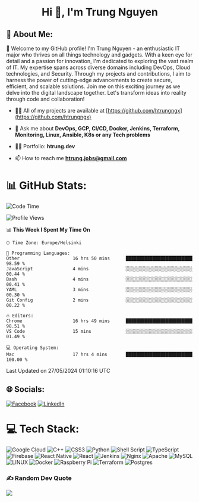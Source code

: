 <h1 align="center">Hi 👋, I'm Trung Nguyen</h1>

## 💫 About Me:
👋 Welcome to my GitHub profile! I'm Trung Nguyen - an enthusiastic IT major who thrives on all things technology and gadgets. With a keen eye for detail and a passion for innovation, I'm dedicated to exploring the vast realm of IT. My expertise spans across diverse domains including DevOps, Cloud technologies, and Security. Through my projects and contributions, I aim to harness the power of cutting-edge advancements to create secure, efficient, and scalable solutions. Join me on this exciting journey as we delve into the digital landscape together. Let's transform ideas into reality through code and collaboration!<br>


- 👨‍💻 All of my projects are available at [https://github.com/htrungngx](https://github.com/htrungngx)

- 💬 Ask me about **DevOps, GCP, CI/CD, Docker, Jenkins, Terraform, Monitoring, Linux, Ansible, K8s or any Tech problems**

- 👨‍💻 Portfolio: **htrung.dev**

- 📫 How to reach me **htrung.jobs@gmail.com** 


# 📊 GitHub Stats:
<!--START_SECTION:waka-->
![Code Time](http://img.shields.io/badge/Code%20Time-57%20hrs%2043%20mins-blue)

![Profile Views](http://img.shields.io/badge/Profile%20Views-8-blue)

📊 **This Week I Spent My Time On** 

```text
🕑︎ Time Zone: Europe/Helsinki

💬 Programming Languages: 
Other                    16 hrs 50 mins      █████████████████████████   98.59 % 
JavaScript               4 mins              ░░░░░░░░░░░░░░░░░░░░░░░░░   00.44 % 
Bash                     4 mins              ░░░░░░░░░░░░░░░░░░░░░░░░░   00.41 % 
YAML                     3 mins              ░░░░░░░░░░░░░░░░░░░░░░░░░   00.30 % 
Git Config               2 mins              ░░░░░░░░░░░░░░░░░░░░░░░░░   00.22 % 

🔥 Editors: 
Chrome                   16 hrs 49 mins      █████████████████████████   98.51 % 
VS Code                  15 mins             ░░░░░░░░░░░░░░░░░░░░░░░░░   01.49 % 

💻 Operating System: 
Mac                      17 hrs 4 mins       █████████████████████████   100.00 % 
```


 Last Updated on 27/05/2024 01:10:16 UTC
<!--END_SECTION:waka-->


## 🌐 Socials:
[![Facebook](https://img.shields.io/badge/Facebook-%231877F2.svg?logo=Facebook&logoColor=white)](https://facebook.com/hoangtrungcva) [![LinkedIn](https://img.shields.io/badge/LinkedIn-%230077B5.svg?logo=linkedin&logoColor=white)](https://linkedin.com/in/hoangtrungcva) 

# 💻 Tech Stack:
![Google Cloud](https://img.shields.io/badge/Google%20Cloud-%234285F4.svg?style=for-the-badge&logo=google-cloud&logoColor=white) ![C++](https://img.shields.io/badge/c++-%2300599C.svg?style=for-the-badge&logo=c%2B%2B&logoColor=white) ![CSS3](https://img.shields.io/badge/css3-%231572B6.svg?style=for-the-badge&logo=css3&logoColor=white) ![Python](https://img.shields.io/badge/python-3670A0?style=for-the-badge&logo=python&logoColor=ffdd54) ![Shell Script](https://img.shields.io/badge/shell_script-%23121011.svg?style=for-the-badge&logo=gnu-bash&logoColor=white) ![TypeScript](https://img.shields.io/badge/typescript-%23007ACC.svg?style=for-the-badge&logo=typescript&logoColor=white) ![Firebase](https://img.shields.io/badge/firebase-%23039BE5.svg?style=for-the-badge&logo=firebase) ![React Native](https://img.shields.io/badge/react_native-%2320232a.svg?style=for-the-badge&logo=react&logoColor=%2361DAFB) ![React](https://img.shields.io/badge/react-%2320232a.svg?style=for-the-badge&logo=react&logoColor=%2361DAFB) ![Jenkins](https://img.shields.io/badge/jenkins-%232C5263.svg?style=for-the-badge&logo=jenkins&logoColor=white) ![Nginx](https://img.shields.io/badge/nginx-%23009639.svg?style=for-the-badge&logo=nginx&logoColor=white) ![Apache](https://img.shields.io/badge/apache-%23D42029.svg?style=for-the-badge&logo=apache&logoColor=white) ![MySQL](https://img.shields.io/badge/mysql-%2300f.svg?style=for-the-badge&logo=mysql&logoColor=white) ![LINUX](https://img.shields.io/badge/Linux-FCC624?style=for-the-badge&logo=linux&logoColor=black) ![Docker](https://img.shields.io/badge/docker-%230db7ed.svg?style=for-the-badge&logo=docker&logoColor=white) ![Raspberry Pi](https://img.shields.io/badge/-RaspberryPi-C51A4A?style=for-the-badge&logo=Raspberry-Pi) ![Terraform](https://img.shields.io/badge/terraform-%235835CC.svg?style=for-the-badge&logo=terraform&logoColor=white) ![Postgres](https://img.shields.io/badge/postgres-%23316192.svg?style=for-the-badge&logo=postgresql&logoColor=white)


### ✍️ Random Dev Quote
![](https://quotes-github-readme.vercel.app/api?type=horizontal&theme=tokyonight)

